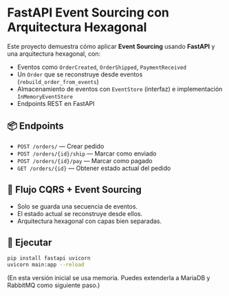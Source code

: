 # FastAPI Event Sourcing con Arquitectura Hexagonal

Este proyecto demuestra cómo aplicar **Event Sourcing** usando **FastAPI** y una arquitectura hexagonal, con:

- Eventos como `OrderCreated`, `OrderShipped`, `PaymentReceived`
- Un `Order` que se reconstruye desde eventos (`rebuild_order_from_events`)
- Almacenamiento de eventos con `EventStore` (interfaz) e implementación `InMemoryEventStore`
- Endpoints REST en FastAPI

## 📦 Endpoints

- `POST /orders/` — Crear pedido
- `POST /orders/{id}/ship` — Marcar como enviado
- `POST /orders/{id}/pay` — Marcar como pagado
- `GET /orders/{id}` — Obtener estado actual del pedido

## 🔁 Flujo CQRS + Event Sourcing

- Solo se guarda una secuencia de eventos.
- El estado actual se reconstruye desde ellos.
- Arquitectura hexagonal con capas bien separadas.

## 🏁 Ejecutar

```bash
pip install fastapi uvicorn
uvicorn main:app --reload
```

(En esta versión inicial se usa memoria. Puedes extenderla a MariaDB y RabbitMQ como siguiente paso.)
